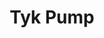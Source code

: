 ---
title: Tyk Pump
project-url: https://github.com/TykTechnologies/tyk-pump
logo:
  logofile: redis.svg
  orientation: vertical
shipping-summary:
  data-source: Redis
shipping-tags:
  - database
---